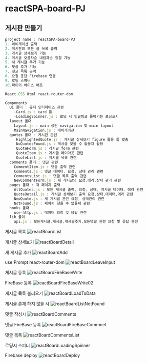 # reactSPA-board-PJ
## 게시판 만들기

```js
project name : reactSPA-board-PJ
1. 네비게이션 출력
2. 게시판의 모든 글 목록 출력
3. 게시글 상세보기 기능
4. 게시글 오름차순 내림차순 정렬 기능
5. 새 게시글 추가 기능
6. 댓글 추가 기능
7. 댓글 목록 출력
8. 요청 응답 Firebase 연동
9. 로딩 스피너
10.파이어 베이스 배포

React CSS Html react-router-dom

Components
  UI 폴더 : 유저 인터페이스 관련
    -Card.js : card 틀
    -LoadingSpinner.js : 로딩 시 빙글빙글 돌아가는 로딩표시
  layout 폴더 
    Layout.js : main 상단 navigation 및 main layout
    MainNavigation.js : 네비게이션
  quotes 폴더 : 게시판 관련
     HighlightedQuote.js : 게시글 상세보기 figure 활용 틀 맞춤
     NoQuotesFound.js : 게시글 찾을 수 없을때 활용
     QuoteForm.js : 게시글 form 관련
     QuoteItem.js : 게시글 레이아웃 관련
     QuoteList.js : 게시글 목록 관련
  comments 폴더 : 댓글 관련
    CommentItem.js : 댓글 출력 관련
    Comments.js : 댓글 데이터, 요청, 상태 관리 관련
    CommentsList.js : 댓글 목록 출력 관련
    NewCommentForm.js : 새 게시글의 요청,에러,상태 관리 관련
  pages 폴더 : 각 페이지 출력
    AllQuotes.js : 모든 게시글 출력, 요청, 상태, 게시글 데이터, 에러 관련
    QuoteDetail.js : 게시글 상세보기 출력 요청,상태,데이터,에러 관련
    NewQuote.js : 새 게시글 관련 요청, 상태관리 관련
    NotFound.js : 페이지 찾을 수 없을때 관련
  hooks 폴더
    use-http.js : 데이터 요청 및 응답 관련
  lib 폴더
    api.js : 모든게시글,게시글,게시글추가,모든댓글 관련 요청 및 응답 관련

```

게시글 목록
![reactBoardList](https://user-images.githubusercontent.com/75942405/198824268-939226d6-c451-4418-9706-533b24453fa4.png)

게시글 상세보기
![reactBoardDetail](https://user-images.githubusercontent.com/75942405/198824278-846f5b70-10a8-465f-8cf6-83fa7625c009.png)

새 게시글 추가
![reactBoardAdd](https://user-images.githubusercontent.com/75942405/198824294-a542b837-2db2-4b62-8705-489bede9ce9c.png)

use Prompt react-router-dom
![reactBoardLeaveInput](https://user-images.githubusercontent.com/75942405/198824305-06e14755-23b4-482d-8822-43566518748f.png)

게시글 등록
![reactBoardFireBaseWrite](https://user-images.githubusercontent.com/75942405/198824322-75fb938f-a65c-49e4-8868-daf65af878e6.png)

FireBase 등록
![reactBoardFireBaseWrite02](https://user-images.githubusercontent.com/75942405/198824328-8f4a8368-f5fc-49ca-a6eb-2378cf98e5e2.png)

게시글 목록 불러오기
![reactBoardLoadToData](https://user-images.githubusercontent.com/75942405/198824340-660603f9-0680-4fe1-990e-9ac5f63d2e4c.png)

게시글 존재 하지 않을 시
![reactBoardListNotFound](https://user-images.githubusercontent.com/75942405/198824355-b0c8a7e2-304b-4f77-ad99-decaae1d3c2a.png)

댓글 작성시
![reactBoardComments](https://user-images.githubusercontent.com/75942405/198824374-79447c45-1f0e-46ad-a189-1f70e911fdd3.png)

댓글 FireBase 등록
![reactBoardFireBaseCommnet](https://user-images.githubusercontent.com/75942405/198824422-4424628e-386f-4a9d-9b62-112c08730993.png)

댓글 목록
![reactBoardCommentsList](https://user-images.githubusercontent.com/75942405/198824431-843533bc-4dad-4060-80e9-9289c446fee7.png)

로딩시 스피너
![reactBoardLoadingSpinner](https://user-images.githubusercontent.com/75942405/198824445-fa07fe16-adb8-4b60-88fe-eff0799b8619.png)

Firebase deploy
![reactBoardDeploy](https://user-images.githubusercontent.com/75942405/198824454-88fc9d90-84d2-47f0-ab44-d4274f7fc264.png)
